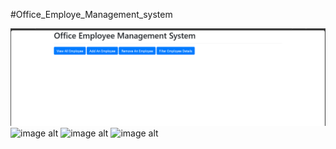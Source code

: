 #Office_Employe_Management_system

![image alt](https://github.com/Rajiv-mandal04/Office_Employe_Management_system/blob/main/Screenshot%202025-09-18%20080706.png)
![image alt]()
![image alt]()
![image alt]()
